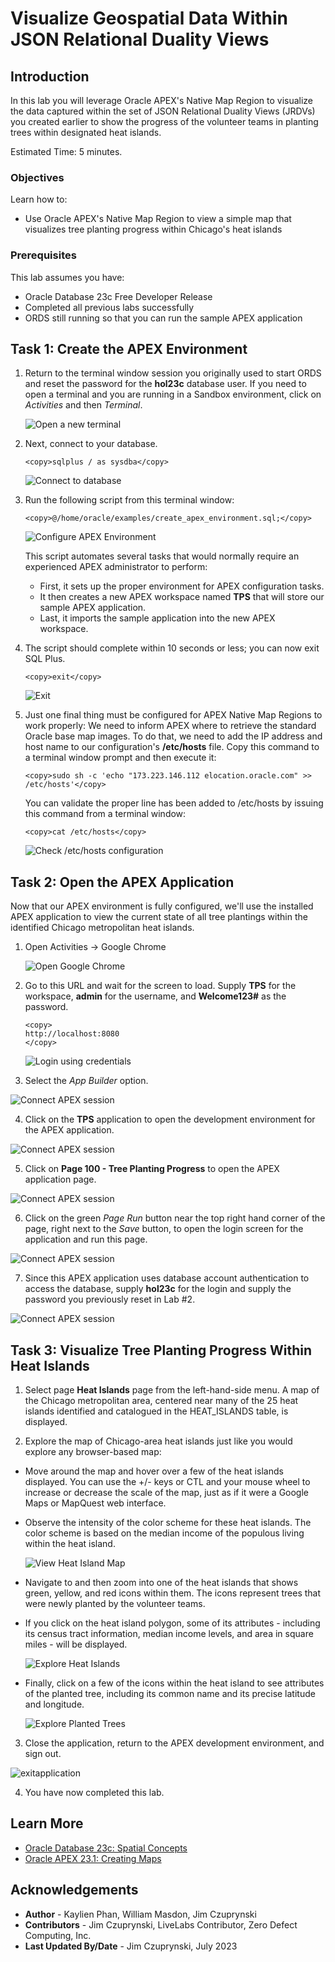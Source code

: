 # Visualize Geospatial Data Within JSON Relational Duality Views

## Introduction

In this lab you will leverage Oracle APEX's Native Map Region to visualize the data captured within the set of JSON Relational Duality Views (JRDVs) you created earlier to show the progress of the volunteer teams in planting trees within designated heat islands.

Estimated Time: 5 minutes.

<!-- Watch the video below for a quick walk through of the lab. -->

<!-- update video link. Previous iteration: [](youtube:XnE1yw2k5IU) -->

### Objectives
Learn how to:
- Use Oracle APEX's Native Map Region to view a simple map that visualizes tree planting progress within Chicago's heat islands


### Prerequisites
This lab assumes you have:
- Oracle Database 23c Free Developer Release
- Completed all previous labs successfully
- ORDS still running so that you can run the sample APEX application

## Task 1: Create the APEX Environment

1. Return to the terminal window session you originally used to start ORDS and reset the password for the **hol23c** database user. If you need to open a terminal and you are running in a Sandbox environment, click on *Activities* and then *Terminal*.

    ![Open a new terminal](images/open-terminal.png " ")

2. Next, connect to your database.
    ```
    <copy>sqlplus / as sysdba</copy>
    ```
    ![Connect to database](images/connect-db-sysdba1.png)

3. Run the following script from this terminal window:
    ```
    <copy>@/home/oracle/examples/create_apex_environment.sql;</copy>
    ```

    ![Configure APEX Environment](images/post-apex-environment-creation.png)

    This script automates several tasks that would normally require an experienced APEX administrator to perform:
    - First, it sets up the proper environment for APEX configuration tasks.
    - It then creates a new APEX workspace named **TPS** that will store our sample APEX application.
    - Last, it imports the sample application into the new APEX workspace.

4. The script should complete within 10 seconds or less; you can now exit SQL Plus.
    ```
    <copy>exit</copy>
    ```
    ![Exit](images/exit1.png)

5. Just one final thing must be configured for APEX Native Map Regions to work properly: We need to inform APEX where to retrieve the standard Oracle base map images. To do that, we need to add the IP address and host name to our configuration's **/etc/hosts** file. Copy this command to a terminal window prompt and then execute it:
    ```
    <copy>sudo sh -c 'echo "173.223.146.112 elocation.oracle.com" >> /etc/hosts'</copy>
    ```
    You can validate the proper line has been added to /etc/hosts by issuing this command from a terminal window:

    ```
    <copy>cat /etc/hosts</copy>
    ```
    ![Check /etc/hosts configuration](images/post-cat-etc-hosts.png)

## Task 2: Open the APEX Application
Now that our APEX environment is fully configured, we'll use the installed APEX application to view the current state of all tree plantings within the identified Chicago metropolitan heat islands.

1. Open Activities -> Google Chrome

    ![Open Google Chrome](images/activities-chrome.png)


2. Go to this URL and wait for the screen to load. Supply **TPS** for the workspace, **admin** for the username, and **Welcome123#** as the password.
    ```
    <copy>
    http://localhost:8080
    </copy>
    ```
    ![Login using credentials](images/apex-dev-login.png)


3. Select the *App Builder* option.

![Connect APEX session](images/apex-app-builder.png)

4. Click on the **TPS** application to open the development environment for the APEX application.

![Connect APEX session](images/apex-choose-app.png)

5. Click on **Page 100 - Tree Planting Progress** to open the APEX application page.

![Connect APEX session](images/apex-pick-page-100.png)

6. Click on the green *Page Run* button near the top right hand corner of the page, right next to the *Save* button, to open the login screen for the application and run this page.

![Connect APEX session](images/apex-run-page-100.png)

7. Since this APEX application uses database account authentication to access the database, supply **hol23c** for the login and supply the password you previously reset in Lab #2.

![Connect APEX session](images/app-302-hol23c-login.png)

## Task 3: Visualize Tree Planting Progress Within Heat Islands 

1. Select page  **Heat Islands** page from the left-hand-side menu. A map of the Chicago metropolitan area, centered near many of the 25 heat islands identified and catalogued in the HEAT_ISLANDS table, is displayed.

2. Explore the map of Chicago-area heat islands just like you would explore any browser-based map:

- Move around the map and hover over a few of the heat islands displayed. You can use the +/- keys or CTL and your mouse wheel to increase or decrease the scale of the map, just as if it were a Google Maps or MapQuest web interface.

- Observe the intensity of the color scheme for these heat islands. The color scheme is based on the median income of the populous living within the heat island.

   ![View Heat Island Map](images/app-302-initial-view.png)

- Navigate to and then zoom into one of the heat islands that shows green, yellow, and red icons within them. The icons represent trees that were newly planted by the volunteer teams.

- If you click on the heat island polygon, some of its attributes - including its census tract information, median income levels, and area in square miles - will be displayed.  

   ![Explore Heat Islands](images/app-302-heat-island-details.png)

- Finally, click on a few of the icons within the heat island to see attributes of the planted tree, including its common name and its precise latitude and longitude.
   
   ![Explore Planted Trees](images/app-302-tree-details.png)


3. Close the application, return to the APEX development environment, and sign out.

![exitapplication](images/apex-dev-logout.png)


4. You have now completed this lab.

## Learn More
* [Oracle Database 23c: Spatial Concepts](https://docs.oracle.com/en/database/oracle/oracle-database/23/spatl/spatial-concepts.html#GUID-67E4037F-C40F-442A-8662-837DD5539784)
* [Oracle APEX 23.1: Creating Maps](https://docs.oracle.com/en/database/oracle/apex/23.1/htmdb/creating-maps.html#GUID-ACA5ED1C-7031-42BF-90B1-98938FB6DC17)


## Acknowledgements
* **Author** - Kaylien Phan, William Masdon, Jim Czuprynski
* **Contributors** - Jim Czuprynski, LiveLabs Contributor, Zero Defect Computing, Inc.
* **Last Updated By/Date** - Jim Czuprynski, July 2023